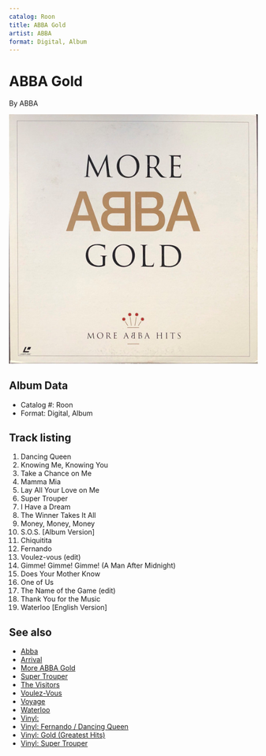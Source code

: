 ```yaml
---
catalog: Roon
title: ABBA Gold
artist: ABBA
format: Digital, Album
---
```


# ABBA Gold

By ABBA

![](../../assets/albumcovers/ABBA-ABBA_Gold.png)

## Album Data

- Catalog #: Roon
- Format: Digital, Album


## Track listing


1. Dancing Queen
2. Knowing Me, Knowing You
3. Take a Chance on Me
4. Mamma Mia
5. Lay All Your Love on Me
6. Super Trouper
7. I Have a Dream
8. The Winner Takes It All
9. Money, Money, Money
10. S.O.S. [Album Version]
11. Chiquitita
12. Fernando
13. Voulez-vous (edit)
14. Gimme! Gimme! Gimme! (A Man After Midnight)
15. Does Your Mother Know
16. One of Us
17. The Name of the Game (edit)
18. Thank You for the Music
19. Waterloo [English Version]


## See also

- [Abba](Abba.md)
- [Arrival](Arrival.md)
- [More ABBA Gold](More_ABBA_Gold.md)
- [Super Trouper](Super_Trouper.md)
- [The Visitors](The_Visitors.md)
- [Voulez-Vous](Voulez-Vous.md)
- [Voyage](Voyage.md)
- [Waterloo](Waterloo.md)
- [Vinyl: ](../../Vinyl/ABBA/ABBA.md)
- [Vinyl: Fernando / Dancing Queen](../../Vinyl/ABBA/Fernando_-_Dancing_Queen.md)
- [Vinyl: Gold (Greatest Hits)](../../Vinyl/ABBA/Gold_Greatest_Hits.md)
- [Vinyl: Super Trouper](../../Vinyl/ABBA/Super_Trouper.md)
